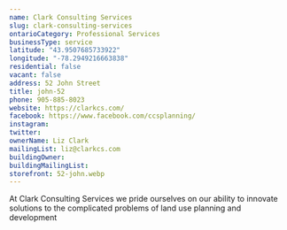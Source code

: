 ```yaml
---
name: Clark Consulting Services
slug: clark-consulting-services
ontarioCategory: Professional Services
businessType: service
latitude: "43.9507685733922"
longitude: "-78.2949216663838"
residential: false
vacant: false
address: 52 John Street
title: john-52
phone: 905-885-8023
website: https://clarkcs.com/
facebook: https://www.facebook.com/ccsplanning/
instagram:
twitter:
ownerName: Liz Clark
mailingList: liz@clarkcs.com
buildingOwner:
buildingMailingList:
storefront: 52-john.webp
---
```


At Clark Consulting Services we pride ourselves on our ability to innovate solutions to the complicated problems of land
use planning and development
